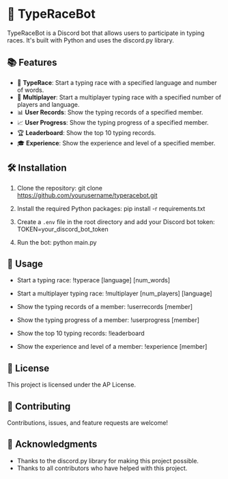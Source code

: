 # 🚀 TypeRaceBot

TypeRaceBot is a Discord bot that allows users to participate in typing races. It's built with Python and uses the discord.py library.

## 📚 Features

- 🏁 **TypeRace**: Start a typing race with a specified language and number of words.
- 👥 **Multiplayer**: Start a multiplayer typing race with a specified number of players and language.
- 📊 **User Records**: Show the typing records of a specified member.
- 📈 **User Progress**: Show the typing progress of a specified member.
- 🏆 **Leaderboard**: Show the top 10 typing records.
- 🎓 **Experience**: Show the experience and level of a specified member.

## 🛠️ Installation

1. Clone the repository:
git clone https://github.com/yourusername/typeracebot.git

2. Install the required Python packages:
pip install -r requirements.txt

3. Create a `.env` file in the root directory and add your Discord bot token:
TOKEN=your_discord_bot_token

4. Run the bot:
python main.py

## 📝 Usage

- Start a typing race:
!typerace [language] [num_words]

- Start a multiplayer typing race:
!multiplayer [num_players] [language]

- Show the typing records of a member:
!userrecords [member]

- Show the typing progress of a member:
!userprogress [member]

- Show the top 10 typing records:
!leaderboard

- Show the experience and level of a member:
!experience [member]

## 📜 License

This project is licensed under the AP License.

## 🤝 Contributing

Contributions, issues, and feature requests are welcome!

## 🙏 Acknowledgments

- Thanks to the discord.py library for making this project possible.
- Thanks to all contributors who have helped with this project.
